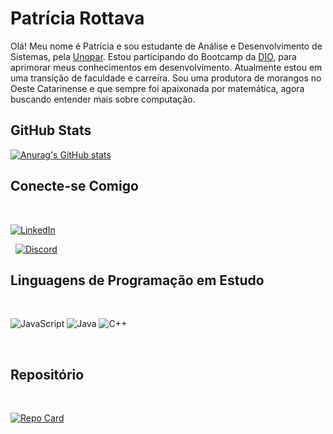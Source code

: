 # Patrícia Rottava

Olá! Meu nome é Patrícia e sou estudante de Análise e Desenvolvimento de Sistemas, pela [Unopar](https://www.googleadservices.com/pagead/aclk?sa=L&ai=DChcSEwjF07iFrpOCAxWwQUgAHT4cBNwYABAAGgJjZQ&gclid=CjwKCAjwnOipBhBQEiwACyGLuhSgFkAf0dUsC7OutSyAj3Fuy86wXccStjQjknaYoSnJRpdbMWFH_xoCwNAQAvD_BwE&ei=6ys6ZfvhKK3L1sQPnrCSyAc&ohost=www.google.com&cid=CAESVuD2Nh2G5kbaPwWtI4wunKnCuwkUq5UnUiqD5uLnjbET9w0shq_tbwrTmnLDLb5LGE1PeTq6ZtJ_CVTBAd86X-t_YSJ4lf4-awyFuRodTJdTn0QyHlNH&sig=AOD64_2-PFKVKlbCRAL242FXq59EVS8iFA&q&sqi=2&adurl&ved=2ahUKEwi7g7OFrpOCAxWtpZUCHR6YBHkQ0Qx6BAgJEAE). Estou participando do Bootcamp da [DIO](https://www.dio.me/bootcamp/potencia-tech-ifood-programacao-do-zero?ref=CG&utm_source=google&utm_medium=cpc&utm_campaign=ifood-potencia-tech-2023&utm_term=search-institucional&gclid=CjwKCAjwnOipBhBQEiwACyGLumo_1z8JwLw3y_moQ-tZ9ZcO3z1E3rXKBDvoiALB0PdPZnk_6S12NBoCHMAQAvD_BwE), para aprimorar meus conhecimentos em desenvolvimento. Atualmente estou em uma transição de faculdade e carreira. Sou uma produtora de morangos no Oeste Catarinense e que sempre foi apaixonada por matemática, agora buscando entender mais sobre computação.


## GitHub Stats
[![Anurag's GitHub stats](https://github-readme-stats.vercel.app/api?username=patyrottava&show_icons=true&theme=dark&bgcolor=000&bordercolor=30A3DC&show_icons=true&icon_color=30A3DC&title_color=E94D5F&text_color=FFF)](https://github.com/anuraghazra/github-readme-stats)

## Conecte-se Comigo

&nbsp;

[![LinkedIn](https://img.shields.io/badge/LinkedIn-000?style=for-the-badge&logo=linkedin&logoColor=0E76A8)](https://www.linkedin.com/in/patricia-rottava-631685231/)

&nbsp;
[![Discord](https://img.shields.io/badge/Discord-%235865F2.svg?style=for-the-badge&logo=discord&logoColor=white)](paty_triches)




## Linguagens de Programação em Estudo
&nbsp;

![JavaScript](https://img.shields.io/badge/JavaScript-000?style=for-the-badge&logo=javascript)
![Java](https://img.shields.io/badge/Java-000?style=for-the-badge&logo=java)
![C++](https://img.shields.io/badge/C%2B%2B-000?style=for-the-badge&logo=c%2B%2B&logoColor=00599C)


&nbsp;

## Repositório

&nbsp;

[![Repo Card](https://github-readme-stats.vercel.app/api/pin/?username=patyrottava&repo=dio-lab-open-source&bg_color=000&border_color=30A3DC&show_icons=true&icon_color=30A3DC&title_color=E94D5F&text_color=FFF)](https://github.com/SEUUSERNAME/SEUREPOSITORIO)

&nbsp;
